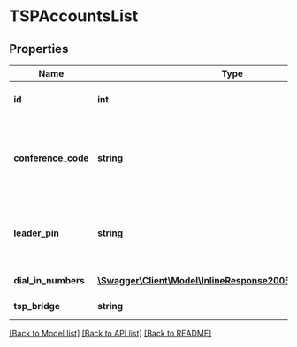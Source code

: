 # TSPAccountsList

## Properties
Name | Type | Description | Notes
------------ | ------------- | ------------- | -------------
**id** | **int** | The ID of the TSP account. | [optional] 
**conference_code** | **string** | Conference code: numeric value, length is less than 16. | 
**leader_pin** | **string** | Leader PIN: numeric value, length is less than 16. | 
**dial_in_numbers** | [**\Swagger\Client\Model\InlineResponse20050DialInNumbers[]**](InlineResponse20050DialInNumbers.md) | List of dial in numbers. | [optional] 
**tsp_bridge** | **string** | Telephony bridge | [optional] 

[[Back to Model list]](../README.md#documentation-for-models) [[Back to API list]](../README.md#documentation-for-api-endpoints) [[Back to README]](../README.md)



